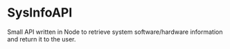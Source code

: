 # SysInfoAPI
Small API written in Node to retrieve system software/hardware information and return it to the user.
